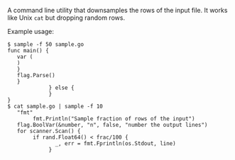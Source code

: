 A command line utility that downsamples the rows of the input file. It works like Unix `cat` but dropping random rows.

Example usage:

```shell
$ sample -f 50 sample.go
func main() {
   var (
   )
   }
   flag.Parse()
   }
             } else {
             }
}
$ cat sample.go | sample -f 10
   "fmt"
        fmt.Println("Sample fraction of rows of the input")
   flag.BoolVar(&number, "n", false, "number the output lines")
   for scanner.Scan() {
        if rand.Float64() < frac/100 {
               _, err = fmt.Fprintln(os.Stdout, line)
             }
```
